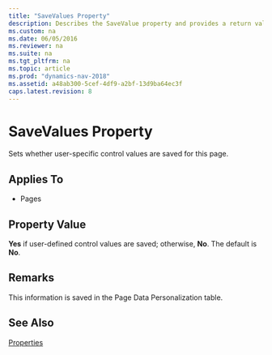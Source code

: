 ```yaml
---
title: "SaveValues Property"
description: Describes the SaveValue property and provides a return value and additional remarks.
ms.custom: na
ms.date: 06/05/2016
ms.reviewer: na
ms.suite: na
ms.tgt_pltfrm: na
ms.topic: article
ms.prod: "dynamics-nav-2018"
ms.assetid: a48ab300-5cef-4df9-a2bf-13d9ba64ec3f
caps.latest.revision: 8
---
```

# SaveValues Property
Sets whether user-specific control values are saved for this page.  
  
## Applies To  
  
-   Pages  
  
## Property Value  
 **Yes** if user-defined control values are saved; otherwise, **No**. The default is **No**.  
  
## Remarks  
 This information is saved in the Page Data Personalization table.  
  
## See Also  
 [Properties](Properties.md)
